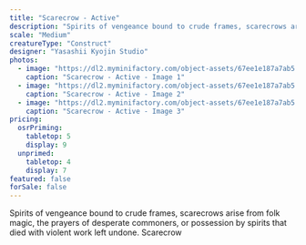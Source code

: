 ```yaml
---
title: "Scarecrow - Active"
description: "Spirits of vengeance bound to crude frames, scarecrows arise from folk magic, the prayers of desperate commoners, or possession by spirits that died with violent work left undone. Scarecrow"
scale: "Medium"
creatureType: "Construct"
designer: "Yasashii Kyojin Studio"
photos:
  - image: "https://dl2.myminifactory.com/object-assets/67ee1e187a7ab5.54546678/images/720X720-Scarecrow_03_PS.jpg"
    caption: "Scarecrow - Active - Image 1"
  - image: "https://dl2.myminifactory.com/object-assets/67ee1e187a7ab5.54546678/images/720X720-Scarecrow_03_B.jpg"
    caption: "Scarecrow - Active - Image 2"
  - image: "https://dl2.myminifactory.com/object-assets/67ee1e187a7ab5.54546678/images/720X720-Scarecrow_03_SCALE.jpg"
    caption: "Scarecrow - Active - Image 3"
pricing:
  osrPriming:
    tabletop: 5
    display: 9
  unprimed:
    tabletop: 4
    display: 7
featured: false
forSale: false
---
```


Spirits of vengeance bound to crude frames, scarecrows arise from folk magic, the prayers of desperate commoners, or possession by spirits that died with violent work left undone. Scarecrow